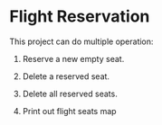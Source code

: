 # Flight Reservation

This project can do multiple operation:

1. Reserve a new empty seat.
   
2. Delete a reserved seat.

3. Delete all reserved seats.

4. Print out flight seats map
